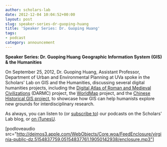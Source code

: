 ```yaml
---
author: scholars-lab
date: 2012-12-04 10:04:52+00:00
layout: post
slug: speaker-series-dr-guoping-huang
title: 'Speaker Series: Dr. Guoping Huang'
tags:
- podcast
category: announcement
---
```


**Speaker Series: Dr. Guoping Huang**
**Geographic Information System (GIS) & the Humanities**

On September 25, 2012, Dr. Guoping Huang, Assistant Professor, Department of Urban and Environmental Planning at UVa spoke in the Scholars' Lab on GIS and the Humanities, discussing several digital humanities projects, including the [Digital Atlas of Roman and Medieval Civilizations](http://darmc.harvard.edu/icb/icb.do) (DARMC) project, the [WorldMap](http://worldmap.harvard.edu/) project, and the [Chinese Historical GIS project](http://www.fas.harvard.edu/~chgis/), to showcase how GIS can help humanists explore new grounds for interdisciplinary research.

As always, you can listen to (or [subscribe to](https://scholarslab.org/category/podcasts/)) our podcasts on the Scholars' Lab blog, or [on iTunesU](http://itunes.apple.com/us/itunes-u/scholars-lab-speaker-series/id401906619).

[podloveaudio src="http://deimos3.apple.com/WebObjects/Core.woa/FeedEnclosure/virginia-public-dz.5154837759.05154837761.19050142938/enclosure.mp3"]
